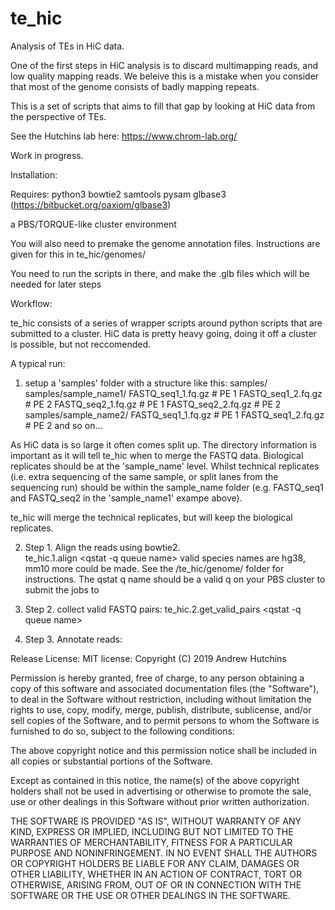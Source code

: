 # te_hic

Analysis of TEs in HiC data. 

One of the first steps in HiC analysis is to discard multimapping reads, and low quality mapping reads.
We beleive this is a mistake when you consider that most of the genome consists of badly mapping 
repeats. 

This is a set of scripts that aims to fill that gap by looking at HiC data from the perspective of TEs.

See the Hutchins lab here:
https://www.chrom-lab.org/

Work in progress.

Installation:

Requires:
python3
bowtie2
samtools
pysam
glbase3 (https://bitbucket.org/oaxiom/glbase3)

a PBS/TORQUE-like cluster environment

You will also need to premake the genome annotation files. Instructions are given for this in 
te_hic/genomes/

You need to run the scripts in there, and make the .glb files which will be needed for later steps

Workflow:

te_hic consists of a series of wrapper scripts around python scripts that are submitted to a cluster.
HiC data is pretty heavy going, doing it off a cluster is possible, but not reccomended.

A typical run:
1. setup a 'samples' folder with a structure like this:
    samples/
    samples/sample_name1/
                         FASTQ_seq1_1.fq.gz # PE 1
                         FASTQ_seq1_2.fq.gz # PE 2
                         FASTQ_seq2_1.fq.gz # PE 1
                         FASTQ_seq2_2.fq.gz # PE 2
    samples/sample_name2/
                         FASTQ_seq1_1.fq.gz # PE 1
                         FASTQ_seq1_2.fq.gz # PE 2
    and so on...

As HiC data is so large it often comes split up. The directory information is important as it will tell 
te_hic when to merge the FASTQ data. Biological replicates should be at the 'sample_name' level. Whilst technical 
replicates (i.e. extra sequencing of the same sample, or split lanes from the sequencing run) should be within the 
sample_name folder (e.g. FASTQ_seq1 and FASTQ_seq2 in the 'sample_name1' exampe above).

te_hic will merge the technical replicates, but will keep the biological replicates. 

2. Step 1. Align the reads using bowtie2.  
te_hic.1.align <qstat -q queue name> <species>
valid species names are hg38, mm10 more could be made. See the /te_hic/genome/ folder for instructions.
The qstat q name should be a valid q on your PBS cluster to submit the jobs to

2. Step 2. collect valid FASTQ pairs:
te_hic.2.get_valid_pairs <qstat -q queue name>

3. Step 3. Annotate reads:




Release License:
MIT license:
Copyright (C) 2019 Andrew Hutchins
    
Permission is hereby granted, free of charge, to any person obtaining a copy of this software and associated documentation files (the "Software"), to deal in the Software without restriction, including without limitation the rights to use, copy, modify, merge, publish, distribute, sublicense, and/or sell copies of the Software, and to permit persons to whom the Software is furnished to do so, subject to the following conditions:
    
The above copyright notice and this permission notice shall be included in all copies or substantial portions of the Software.
    
Except as contained in this notice, the name(s) of the above copyright holders shall not be used in advertising or otherwise to promote the sale, use or other dealings in this Software without prior written authorization.
    
THE SOFTWARE IS PROVIDED "AS IS", WITHOUT WARRANTY OF ANY KIND, EXPRESS OR IMPLIED, INCLUDING BUT NOT LIMITED TO THE WARRANTIES OF MERCHANTABILITY, FITNESS FOR A PARTICULAR PURPOSE AND NONINFRINGEMENT. IN NO EVENT SHALL THE AUTHORS OR COPYRIGHT HOLDERS BE LIABLE FOR ANY CLAIM, DAMAGES OR OTHER LIABILITY, WHETHER IN AN ACTION OF CONTRACT, TORT OR OTHERWISE, ARISING FROM, OUT OF OR IN CONNECTION WITH THE SOFTWARE OR THE USE OR OTHER DEALINGS IN THE SOFTWARE.


